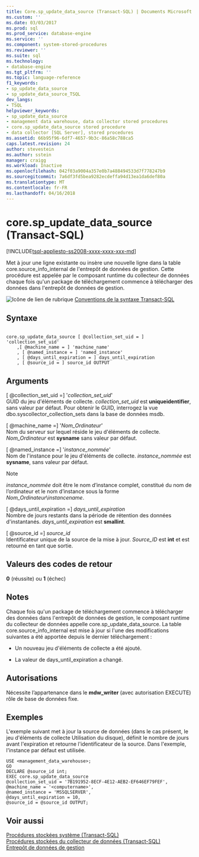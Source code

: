 ```yaml
---
title: Core.sp_update_data_source (Transact-SQL) | Documents Microsoft
ms.custom: ''
ms.date: 03/03/2017
ms.prod: sql
ms.prod_service: database-engine
ms.service: ''
ms.component: system-stored-procedures
ms.reviewer: ''
ms.suite: sql
ms.technology:
- database-engine
ms.tgt_pltfrm: ''
ms.topic: language-reference
f1_keywords:
- sp_update_data_source
- sp_update_data_source_TSQL
dev_langs:
- TSQL
helpviewer_keywords:
- sp_update_data_source
- management data warehouse, data collector stored procedures
- core.sp_update_data_source stored procedure
- data collector [SQL Server], stored procedures
ms.assetid: 66b95f96-6df7-4657-9b3c-86a58c788ca5
caps.latest.revision: 24
author: stevestein
ms.author: sstein
manager: craigg
ms.workload: Inactive
ms.openlocfilehash: 042f03a9004a357e0b7a488494533d7f778247b9
ms.sourcegitcommit: 7a6df3fd5bea9282ecdeffa94d13ea1da6def80a
ms.translationtype: MT
ms.contentlocale: fr-FR
ms.lasthandoff: 04/16/2018
---
```

# <a name="corespupdatedatasource-transact-sql"></a>core.sp_update_data_source (Transact-SQL)
[!INCLUDE[tsql-appliesto-ss2008-xxxx-xxxx-xxx-md](../../includes/tsql-appliesto-ss2008-xxxx-xxxx-xxx-md.md)]

  Met à jour une ligne existante ou insère une nouvelle ligne dans la table core.source_info_internal de l'entrepôt de données de gestion. Cette procédure est appelée par le composant runtime du collecteur de données chaque fois qu'un package de téléchargement commence à télécharger des données dans l'entrepôt de données de gestion.  
  
 ![Icône de lien de rubrique](../../database-engine/configure-windows/media/topic-link.gif "Icône lien de rubrique") [Conventions de la syntaxe Transact-SQL](../../t-sql/language-elements/transact-sql-syntax-conventions-transact-sql.md)  
  
## <a name="syntax"></a>Syntaxe  
  
```  
  
core.sp_update_data_source [ @collection_set_uid = ] 'collection_set_uid'  
    ,[ @machine_name = ] 'machine_name'  
    , [ @named_instance = ] 'named_instance'  
    , [ @days_until_expiration = ] days_until_expiration  
    , [ @source_id = ] source_id OUTPUT  
```  
  
## <a name="arguments"></a>Arguments  
 [ @collection_set_uid =] '*collection_set_uid*'  
 GUID du jeu d'éléments de collecte. *collection_set_uid* est **uniqueidentifier**, sans valeur par défaut. Pour obtenir le GUID, interrogez la vue dbo.syscollector_collection_sets dans la base de données msdb.  
  
 [ @machine_name =] '*Nom_Ordinateur*'  
 Nom du serveur sur lequel réside le jeu d'éléments de collecte. *Nom_Ordinateur* est **sysname** sans valeur par défaut.  
  
 [ @named_instance =] '*instance_nommée*'  
 Nom de l'instance pour le jeu d'éléments de collecte. *instance_nommée* est **sysname**, sans valeur par défaut.  
  
> [!NOTE]  
>  *instance_nommée* doit être le nom d’instance complet, constitué du nom de l’ordinateur et le nom d’instance sous la forme *Nom_Ordinateur*\\*instancename*.  
  
 [ @days_until_expiration =] *days_until_expiration*  
 Nombre de jours restants dans la période de rétention des données d'instantanés. *days_until_expiration* est **smallint**.  
  
 [ @source_id =] *source_id*  
 Identificateur unique de la source de la mise à jour. *Source_ID* est **int** et est retourné en tant que sortie.  
  
## <a name="return-code-values"></a>Valeurs des codes de retour  
 **0** (réussite) ou **1** (échec)  
  
## <a name="remarks"></a>Notes  
 Chaque fois qu'un package de téléchargement commence à télécharger des données dans l'entrepôt de données de gestion, le composant runtime du collecteur de données appelle core.sp_update_data_source. La table core.source_info_internal est mise à jour si l'une des modifications suivantes a été apportée depuis le dernier téléchargement :  
  
-   Un nouveau jeu d'éléments de collecte a été ajouté.  
  
-   La valeur de days_until_expiration a changé.  
  
## <a name="permissions"></a>Autorisations  
 Nécessite l’appartenance dans le **mdw_writer** (avec autorisation EXECUTE) rôle de base de données fixe.  
  
## <a name="examples"></a>Exemples  
 L'exemple suivant met à jour la source de données (dans le cas présent, le jeu d'éléments de collecte Utilisation du disque), définit le nombre de jours avant l'expiration et retourne l'identificateur de la source. Dans l'exemple, l'instance par défaut est utilisée.  
  
```  
USE <management_data_warehouse>;  
GO  
DECLARE @source_id int;  
EXEC core.sp_update_data_source   
@collection_set_uid = '7B191952-8ECF-4E12-AEB2-EF646EF79FEF',   
@machine_name = '<computername>',  
@named_instance = 'MSSQLSERVER',  
@days_until_expiration = 10,  
@source_id = @source_id OUTPUT;  
```  
  
## <a name="see-also"></a>Voir aussi  
 [Procédures stockées système &#40;Transact-SQL&#41;](../../relational-databases/system-stored-procedures/system-stored-procedures-transact-sql.md)   
 [Procédures stockées du collecteur de données &#40;Transact-SQL&#41;](../../relational-databases/system-stored-procedures/data-collector-stored-procedures-transact-sql.md)   
 [Entrepôt de données de gestion](../../relational-databases/data-collection/management-data-warehouse.md)  
  
  
